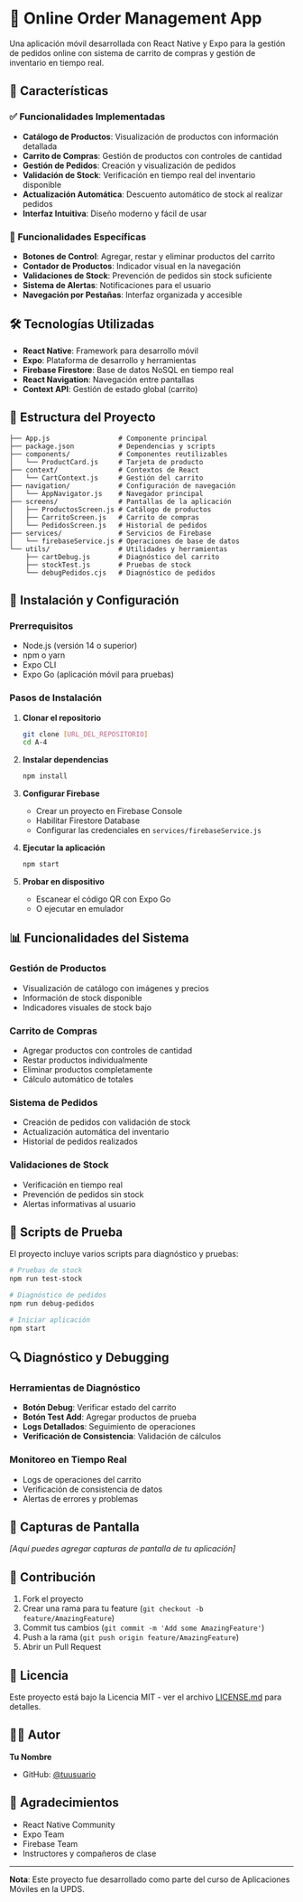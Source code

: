 # 🛒 Online Order Management App

Una aplicación móvil desarrollada con React Native y Expo para la gestión de pedidos online con sistema de carrito de compras y gestión de inventario en tiempo real.

## 🚀 Características

### ✅ Funcionalidades Implementadas
- **Catálogo de Productos**: Visualización de productos con información detallada
- **Carrito de Compras**: Gestión de productos con controles de cantidad
- **Gestión de Pedidos**: Creación y visualización de pedidos
- **Validación de Stock**: Verificación en tiempo real del inventario disponible
- **Actualización Automática**: Descuento automático de stock al realizar pedidos
- **Interfaz Intuitiva**: Diseño moderno y fácil de usar

### 🎯 Funcionalidades Específicas
- **Botones de Control**: Agregar, restar y eliminar productos del carrito
- **Contador de Productos**: Indicador visual en la navegación
- **Validaciones de Stock**: Prevención de pedidos sin stock suficiente
- **Sistema de Alertas**: Notificaciones para el usuario
- **Navegación por Pestañas**: Interfaz organizada y accesible

## 🛠️ Tecnologías Utilizadas

- **React Native**: Framework para desarrollo móvil
- **Expo**: Plataforma de desarrollo y herramientas
- **Firebase Firestore**: Base de datos NoSQL en tiempo real
- **React Navigation**: Navegación entre pantallas
- **Context API**: Gestión de estado global (carrito)

## 📱 Estructura del Proyecto

```
├── App.js                 # Componente principal
├── package.json           # Dependencias y scripts
├── components/            # Componentes reutilizables
│   └── ProductCard.js     # Tarjeta de producto
├── context/               # Contextos de React
│   └── CartContext.js     # Gestión del carrito
├── navigation/            # Configuración de navegación
│   └── AppNavigator.js    # Navegador principal
├── screens/               # Pantallas de la aplicación
│   ├── ProductosScreen.js # Catálogo de productos
│   ├── CarritoScreen.js   # Carrito de compras
│   └── PedidosScreen.js   # Historial de pedidos
├── services/              # Servicios de Firebase
│   └── firebaseService.js # Operaciones de base de datos
└── utils/                 # Utilidades y herramientas
    ├── cartDebug.js       # Diagnóstico del carrito
    ├── stockTest.js       # Pruebas de stock
    └── debugPedidos.cjs   # Diagnóstico de pedidos
```

## 🔧 Instalación y Configuración

### Prerrequisitos
- Node.js (versión 14 o superior)
- npm o yarn
- Expo CLI
- Expo Go (aplicación móvil para pruebas)

### Pasos de Instalación

1. **Clonar el repositorio**
   ```bash
   git clone [URL_DEL_REPOSITORIO]
   cd A-4
   ```

2. **Instalar dependencias**
   ```bash
   npm install
   ```

3. **Configurar Firebase**
   - Crear un proyecto en Firebase Console
   - Habilitar Firestore Database
   - Configurar las credenciales en `services/firebaseService.js`

4. **Ejecutar la aplicación**
   ```bash
   npm start
   ```

5. **Probar en dispositivo**
   - Escanear el código QR con Expo Go
   - O ejecutar en emulador

## 📊 Funcionalidades del Sistema

### Gestión de Productos
- Visualización de catálogo con imágenes y precios
- Información de stock disponible
- Indicadores visuales de stock bajo

### Carrito de Compras
- Agregar productos con controles de cantidad
- Restar productos individualmente
- Eliminar productos completamente
- Cálculo automático de totales

### Sistema de Pedidos
- Creación de pedidos con validación de stock
- Actualización automática del inventario
- Historial de pedidos realizados

### Validaciones de Stock
- Verificación en tiempo real
- Prevención de pedidos sin stock
- Alertas informativas al usuario

## 🧪 Scripts de Prueba

El proyecto incluye varios scripts para diagnóstico y pruebas:

```bash
# Pruebas de stock
npm run test-stock

# Diagnóstico de pedidos
npm run debug-pedidos

# Iniciar aplicación
npm start
```

## 🔍 Diagnóstico y Debugging

### Herramientas de Diagnóstico
- **Botón Debug**: Verificar estado del carrito
- **Botón Test Add**: Agregar productos de prueba
- **Logs Detallados**: Seguimiento de operaciones
- **Verificación de Consistencia**: Validación de cálculos

### Monitoreo en Tiempo Real
- Logs de operaciones del carrito
- Verificación de consistencia de datos
- Alertas de errores y problemas

## 📱 Capturas de Pantalla

*[Aquí puedes agregar capturas de pantalla de tu aplicación]*

## 🤝 Contribución

1. Fork el proyecto
2. Crear una rama para tu feature (`git checkout -b feature/AmazingFeature`)
3. Commit tus cambios (`git commit -m 'Add some AmazingFeature'`)
4. Push a la rama (`git push origin feature/AmazingFeature`)
5. Abrir un Pull Request

## 📄 Licencia

Este proyecto está bajo la Licencia MIT - ver el archivo [LICENSE.md](LICENSE.md) para detalles.

## 👨‍💻 Autor

**Tu Nombre**
- GitHub: [@tuusuario](https://github.com/tuusuario)

## 🙏 Agradecimientos

- React Native Community
- Expo Team
- Firebase Team
- Instructores y compañeros de clase

---

**Nota**: Este proyecto fue desarrollado como parte del curso de Aplicaciones Móviles en la UPDS.
